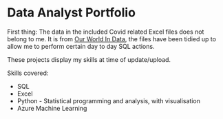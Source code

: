 # Data Analyst Portfolio

First thing: The data in the included Covid related Excel files does not belong to me. It is from [Our World In Data](https://ourworldindata.org/covid-deaths), the files have been tidied up to allow me to perform certain day to day SQL actions. 

These projects display my skills at time of update/upload.

Skills covered:
 - SQL
 - Excel
 - Python - Statistical programming and analysis, with visualisation
 - Azure Machine Learning
